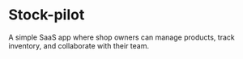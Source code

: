 # Stock-pilot
A simple SaaS app where shop owners can manage products, track inventory, and collaborate with their team.
